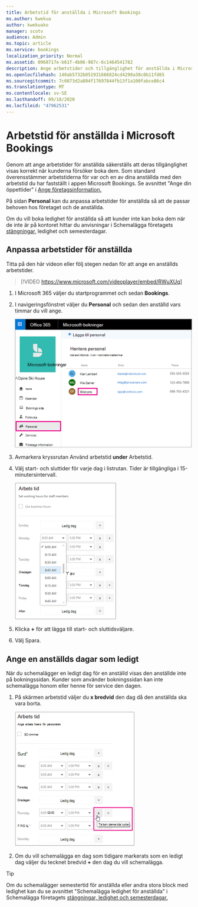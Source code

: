 ```yaml
---
title: Arbetstid för anställda i Microsoft Bookings
ms.author: kwekua
author: kwekuako
manager: scotv
audience: Admin
ms.topic: article
ms.service: bookings
localization_priority: Normal
ms.assetid: 0968717e-b61f-4b06-987c-6c1464541782
description: Ange arbetstider och tillgänglighet för anställda i Microsoft Bookings.
ms.openlocfilehash: 140ab5732b051931666824cd4290a38c0b11fd65
ms.sourcegitcommit: 7c0873d2a804f17697844fb13f1a100fabce86c4
ms.translationtype: MT
ms.contentlocale: sv-SE
ms.lasthandoff: 09/18/2020
ms.locfileid: "47962531"
---
```

# <a name="employee-working-hours-in-microsoft-bookings"></a>Arbetstid för anställda i Microsoft Bookings

Genom att ange arbetstider för anställda säkerställs att deras tillgänglighet visas korrekt när kunderna försöker boka dem. Som standard överensstämmer arbetstiderna för var och en av dina anställda med den arbetstid du har fastställt i appen Microsoft Bookings. Se avsnittet "Ange din öppettider" i [Ange företagsinformation.](enter-business-information.md#set-your-business-hours)

På sidan **Personal** kan du anpassa arbetstider för anställda så att de passar behoven hos företaget och de anställda.

Om du vill boka ledighet för anställda så att kunder inte kan boka dem när de inte är på kontoret hittar du anvisningar i Schemalägga företagets [stängningar,](schedule-closures-time-off-vacation.md) ledighet och semesterdagar.

## <a name="customize-employee-working-hours"></a>Anpassa arbetstider för anställda

Titta på den här videon eller följ stegen nedan för att ange en anställds arbetstider.

> [!VIDEO https://www.microsoft.com/videoplayer/embed/RWuXUq]

1. I Microsoft 365 väljer du startprogrammet och sedan **Bookings**.

1. I navigeringsfönstret väljer du **Personal** och sedan den anställd vars timmar du vill ange.

   ![Bild på personalskärmen i Bookings med namn markerat](../media/bookings-staff-name-highlight.png)

1. Avmarkera kryssrutan Använd arbetstid **under** Arbetstid.

1. Välj start- och sluttider för varje dag i listrutan. Tider är tillgängliga i 15-minutersintervall.

   ![Bild på skärmen Arbetstid för bookings-personal](../media/bookings-staff-hours.png)

1. Klicka **+** för att lägga till start- och sluttidsväljare.

1. Välj Spara.

## <a name="set-an-employees-days-off"></a>Ange en anställds dagar som ledigt

När du schemalägger en ledigt dag för en anställd visas den anställde inte på bokningssidan. Kunder som använder bokningssidan kan inte schemalägga honom eller henne för service den dagen.

1. På skärmen arbetstid väljer du **x bredvid** den dag då den anställda ska vara borta.

   ![Bild på skärmen Arbetstid för bookings personal med muspekaren över x-knappen](../media/bookings-staff-time-off.png)

1. Om du vill schemalägga en dag som tidigare markerats som en ledigt dag väljer du tecknet bredvid **+** den dag du vill schemalägga.

> [!TIP]
> Om du schemalägger semestertid för anställda eller andra stora block med ledighet kan du se avsnittet "Schemalägga ledighet för anställda" i Schemalägga företagets [stängningar, ledighet och semesterdagar.](schedule-closures-time-off-vacation.md#schedule-employee-time-off)
